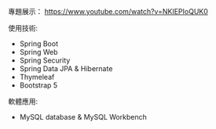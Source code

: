 專題展示：
https://www.youtube.com/watch?v=NKIEPIoQUK0

使用技術:
- Spring Boot
- Spring Web
- Spring Security
- Spring Data JPA & Hibernate
- Thymeleaf
- Bootstrap 5

軟體應用:
- MySQL database & MySQL Workbench
